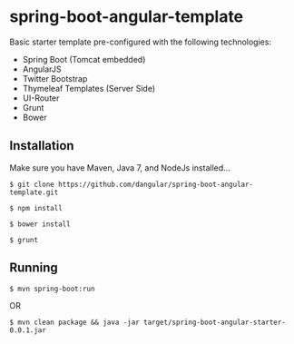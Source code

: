 spring-boot-angular-template
============================

Basic starter template pre-configured with the following technologies:

* Spring Boot (Tomcat embedded)
* AngularJS
* Twitter Bootstrap
* Thymeleaf Templates (Server Side)
* UI-Router
* Grunt
* Bower

## Installation

Make sure you have Maven, Java 7, and NodeJs installed...

```
$ git clone https://github.com/dangular/spring-boot-angular-template.git
```

```
$ npm install
```

```
$ bower install
```

```
$ grunt
```


## Running

```
$ mvn spring-boot:run
```

OR 

```
$ mvn clean package && java -jar target/spring-boot-angular-starter-0.0.1.jar
```


